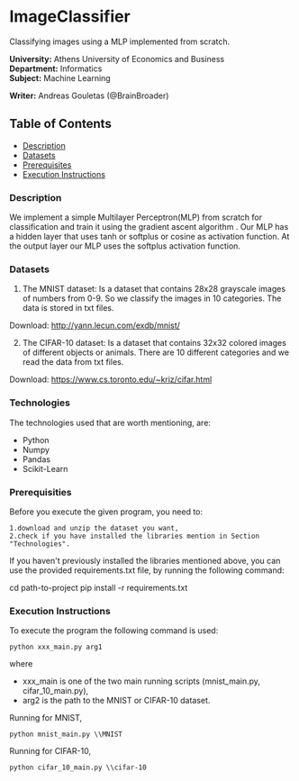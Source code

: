 # ImageClassifier

Classifying images using a MLP implemented from scratch.

**University:** Athens University of Economics and Business  
**Department:** Informatics  
**Subject:** Machine Learning

**Writer:**  Andreas Gouletas (@BrainBroader)

## Table of Contents
* [Description](#description)
* [Datasets](#datasets)
* [Prerequisites](#prerequisities)
* [Execution Instructions](#execution-instructions)

### Description 
We implement a simple Multilayer Perceptron(MLP) from scratch for classification and train it using the gradient ascent algorithm . Our MLP has a hidden layer that uses tanh or softplus or cosine as activation function. At the output layer our MLP uses the softplus activation function.

### Datasets
1. The MNIST dataset: 
Is a dataset that contains 28x28 grayscale images of numbers from 0-9. So we classify the images in 10 categories. The data is stored in txt files.

Download: http://yann.lecun.com/exdb/mnist/

2. The CIFAR-10 dataset:
Is a dataset that contains 32x32 colored images of different objects or animals. There are 10 different categories and we read the data from txt files.

Download: https://www.cs.toronto.edu/~kriz/cifar.html

### Technologies

The technologies used that are worth mentioning, are:

   * Python
   * Numpy
   * Pandas
   * Scikit-Learn


### Prerequisities

Before you execute the given program, you need to:

    1.download and unzip the dataset you want,
    2.check if you have installed the libraries mention in Section "Technologies".

If you haven't previously installed the libraries mentioned above, you can use the provided requirements.txt file, by running the following command:

cd path-to-project
pip install -r requirements.txt
 
### Execution Instructions
To execute the program the following command is used:
```
python xxx_main.py arg1
```
where 
* xxx_main is one of the two main running scripts (mnist_main.py, cifar_10_main.py),
* arg2 is the path to the MNIST or CIFAR-10 dataset.


Running for MNIST, 
```
python mnist_main.py \\MNIST
```

Running for CIFAR-10, 
```
python cifar_10_main.py \\cifar-10
